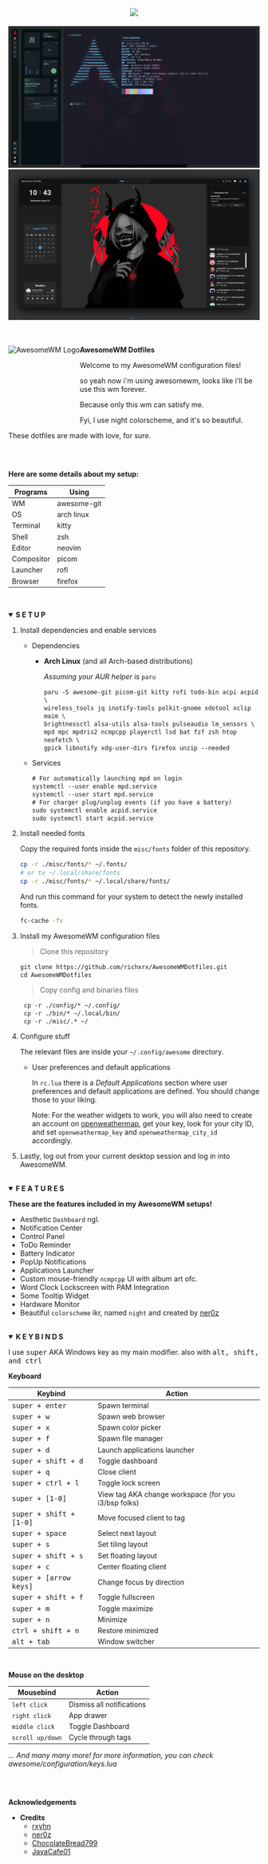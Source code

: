 <!-- Screenshot -->
<div align="center">
    <img src="https://awesomewm.org/images/awesome-logo.svg">
</div>

<br>

<div align="center">
    <img src="assets/awesome.png">
</div>

<div align="center">
    <img src="assets/awesome2.png">
</div>

<br>
<br>

<a href="https://awesomewm.org/"><img alt="AwesomeWM Logo" height="160" align = "left" src="https://awesomewm.org/doc/api/images/AUTOGEN_wibox_logo_logo_and_name.svg"></a>
<b>  AwesomeWM Dotfiles  </b>

Welcome to my AwesomeWM configuration files! 

so yeah now i'm using awesomewm, looks like i'll be use this wm forever.

Because only this wm can satisfy me.

Fyi, I use night colorscheme, and it's so beautiful.

These dotfiles are made with love, for sure.

<h2></h2><br>

**Here are some details about my setup:**

| Programs   | Using             |
| ---------- | ----------------- |
| WM         | awesome-git       |
| OS         | arch linux        |
| Terminal   | kitty             |
| Shell      | zsh               |
| Editor     | neovim            |
| Compositor | picom             |
| Launcher   | rofi              |
| Browser    | firefox           |

<h2></h2><br>

<details open>
<summary><strong>S E T U P</strong></summary>

1. Install dependencies and enable services

   + Dependencies

     - **Arch Linux** (and all Arch-based distributions)

         *Assuming your AUR helper is* `paru`

         ```shell
         paru -S awesome-git picom-git kitty rofi todo-bin acpi acpid \
         wireless_tools jq inotify-tools polkit-gnome xdotool xclip maim \
         brightnessctl alsa-utils alsa-tools pulseaudio lm_sensors \
         mpd mpc mpdris2 ncmpcpp playerctl lsd bat fzf zsh htop neofetch \
         gpick libnotify xdg-user-dirs firefox unzip --needed
         ```

   + Services

      ```shell
      # For automatically launching mpd on login
      systemctl --user enable mpd.service
      systemctl --user start mpd.service
      # For charger plug/unplug events (if you have a battery)
      sudo systemctl enable acpid.service
      sudo systemctl start acpid.service
      ```

2. Install needed fonts

   Copy the required fonts inside the `misc/fonts` folder of this repository.

   ```sh
   cp -r ./misc/fonts/* ~/.fonts/
   # or to ~/.local/share/fonts 
   cp -r ./misc/fonts/* ~/.local/share/fonts/
   ```

   And run this command for your system to detect the newly installed fonts.

   ```sh
   fc-cache -fv
   ```
  
3. Install my AwesomeWM configuration files

    > Clone this repository

   ```shell
   git clone https://github.com/richxrx/AwesomeWMDotfiles.git
   cd AwesomeWMDotfiles
   ```

    > Copy config and binaries files

   ```shell
    cp -r ./config/* ~/.config/
    cp -r ./bin/* ~/.local/bin/
    cp -r ./misc/.* ~/
   ```

4. Configure stuff

   The relevant files are inside your `~/.config/awesome` directory.

   + User preferences and default applications

      In `rc.lua` there is a *Default Applications* section where user preferences and default applications are defined.
      You should change those to your liking.

      Note: For the weather widgets to work, you will also need to create an account on [openweathermap](https://openweathermap.org), get your key, look for your city ID, and set `openweathermap_key` and `openweathermap_city_id` accordingly.

5. Lastly, log out from your current desktop session and log in into AwesomeWM.

</details>

<br>

<details open>
<summary><strong>F E A T U R E S</strong></summary>

<b>These are the features included in my AwesomeWM setups!</b>

   + Aesthetic `Dashboard` ngl.
   + Notification Center
   + Control Panel
   + ToDo Reminder
   + Battery Indicator
   + PopUp Notifications
   + Applications Launcher
   + Custom mouse-friendly `ncmpcpp` UI with album art ofc.
   + Word Clock Lockscreen with PAM Integration
   + Some Tooltip Widget
   + Hardware Monitor
   + Beautiful `colorscheme` ikr, named `night` and created by [ner0z](https://github.com/ner0z)

</details>

<br>

<details open>
<summary><strong>K E Y B I N D S</strong></summary>

I use <kbd>super</kbd> AKA Windows key as my main modifier.
also with <kbd>alt, shift, and ctrl</kbd>

**Keyboard**

| Keybind                                 | Action                                                    |
|-----------------------------------------|-----------------------------------------------------------|
| <kbd>super + enter</kbd>                | Spawn terminal                                            |
| <kbd>super + w</kbd>                    | Spawn web browser                                         |
| <kbd>super + x</kbd>                    | Spawn color picker                                        |
| <kbd>super + f</kbd>                    | Spawn file manager                                        |
| <kbd>super + d</kbd>                    | Launch applications launcher                              |
| <kbd>super + shift + d</kbd>            | Toggle dashboard                                          |
| <kbd>super + q</kbd>                    | Close client                                              |
| <kbd>super + ctrl + l</kbd>             | Toggle lock screen                                        |
| <kbd>super + [1-0]</kbd>                | View tag AKA change workspace (for you i3/bsp folks)      |
| <kbd>super + shift + [1-0]</kbd>        | Move focused client to tag                                |
| <kbd>super + space</kbd>                | Select next layout                                        |
| <kbd>super + s</kbd>                    | Set tiling layout                                         |
| <kbd>super + shift + s</kbd>            | Set floating layout                                       |
| <kbd>super + c</kbd>                    | Center floating client                                    |
| <kbd>super + [arrow keys]</kbd>         | Change focus by direction                                 |
| <kbd>super + shift + f</kbd>            | Toggle fullscreen                                         |
| <kbd>super + m</kbd>                    | Toggle maximize                                           |
| <kbd>super + n</kbd>                    | Minimize                                                  |
| <kbd>ctrl + shift + n</kbd>             | Restore minimized                                         |
| <kbd>alt + tab</kbd>                    | Window switcher                                           |

<br>

**Mouse on the desktop**

| Mousebind          | Action                                     |
|--------------------|--------------------------------------------|
| `left click`       | Dismiss all notifications                  |
| `right click`      | App drawer                                 |
| `middle click`     | Toggle Dashboard                           |
| `scroll up/down`   | Cycle through tags                         |

*... And many many more! for more information, you can check awesome/configuration/keys.lua*

</details>

<h2></h2><br>

**Acknowledgements**

   - **Credits**
      + [rxyhn](https://github.com/rxyhn)
      + [ner0z](https://github.com/ner0z)
      + [ChocolateBread799](https://github.com/ChocolateBread799)
      + [JavaCafe01](https://github.com/JavaCafe01)
